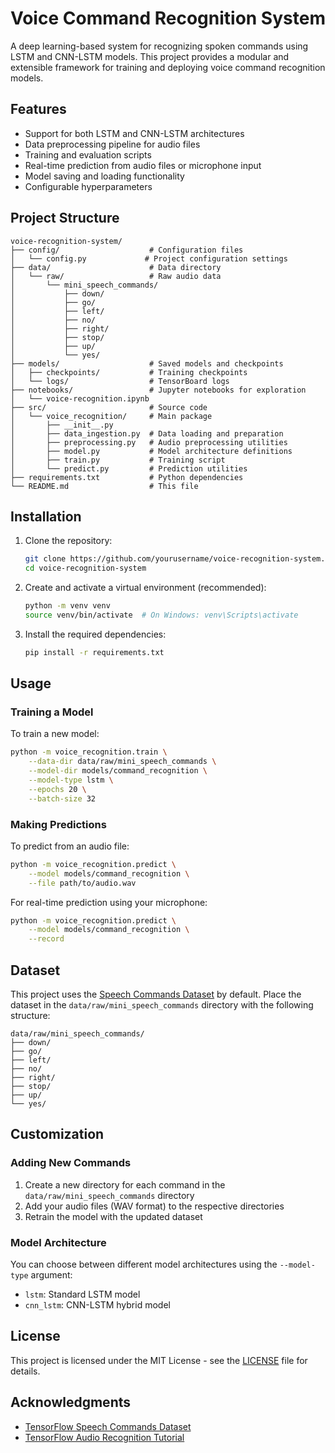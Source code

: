 # Voice Command Recognition System

A deep learning-based system for recognizing spoken commands using LSTM and CNN-LSTM models. This project provides a modular and extensible framework for training and deploying voice command recognition models.

## Features

- Support for both LSTM and CNN-LSTM architectures
- Data preprocessing pipeline for audio files
- Training and evaluation scripts
- Real-time prediction from audio files or microphone input
- Model saving and loading functionality
- Configurable hyperparameters

## Project Structure

```
voice-recognition-system/
├── config/                    # Configuration files
│   └── config.py             # Project configuration settings
├── data/                      # Data directory
│   └── raw/                   # Raw audio data
│       └── mini_speech_commands/
│           ├── down/
│           ├── go/
│           ├── left/
│           ├── no/
│           ├── right/
│           ├── stop/
│           ├── up/
│           └── yes/
├── models/                    # Saved models and checkpoints
│   ├── checkpoints/           # Training checkpoints
│   └── logs/                  # TensorBoard logs
├── notebooks/                 # Jupyter notebooks for exploration
│   └── voice-recognition.ipynb
├── src/                       # Source code
│   └── voice_recognition/     # Main package
│       ├── __init__.py
│       ├── data_ingestion.py  # Data loading and preparation
│       ├── preprocessing.py   # Audio preprocessing utilities
│       ├── model.py           # Model architecture definitions
│       ├── train.py           # Training script
│       └── predict.py         # Prediction utilities
├── requirements.txt           # Python dependencies
└── README.md                  # This file
```

## Installation

1. Clone the repository:
   ```bash
   git clone https://github.com/yourusername/voice-recognition-system.git
   cd voice-recognition-system
   ```

2. Create and activate a virtual environment (recommended):
   ```bash
   python -m venv venv
   source venv/bin/activate  # On Windows: venv\Scripts\activate
   ```

3. Install the required dependencies:
   ```bash
   pip install -r requirements.txt
   ```

## Usage

### Training a Model

To train a new model:

```bash
python -m voice_recognition.train \
    --data-dir data/raw/mini_speech_commands \
    --model-dir models/command_recognition \
    --model-type lstm \
    --epochs 20 \
    --batch-size 32
```

### Making Predictions

To predict from an audio file:

```bash
python -m voice_recognition.predict \
    --model models/command_recognition \
    --file path/to/audio.wav
```

For real-time prediction using your microphone:

```bash
python -m voice_recognition.predict \
    --model models/command_recognition \
    --record
```

## Dataset

This project uses the [Speech Commands Dataset](https://www.tensorflow.org/datasets/catalog/speech_commands) by default. Place the dataset in the `data/raw/mini_speech_commands` directory with the following structure:

```
data/raw/mini_speech_commands/
├── down/
├── go/
├── left/
├── no/
├── right/
├── stop/
├── up/
└── yes/
```

## Customization

### Adding New Commands

1. Create a new directory for each command in the `data/raw/mini_speech_commands` directory
2. Add your audio files (WAV format) to the respective directories
3. Retrain the model with the updated dataset

### Model Architecture

You can choose between different model architectures using the `--model-type` argument:

- `lstm`: Standard LSTM model
- `cnn_lstm`: CNN-LSTM hybrid model

## License

This project is licensed under the MIT License - see the [LICENSE](LICENSE) file for details.

## Acknowledgments

- [TensorFlow Speech Commands Dataset](https://www.tensorflow.org/datasets/catalog/speech_commands)
- [TensorFlow Audio Recognition Tutorial](https://www.tensorflow.org/tutorials/audio/simple_audio)